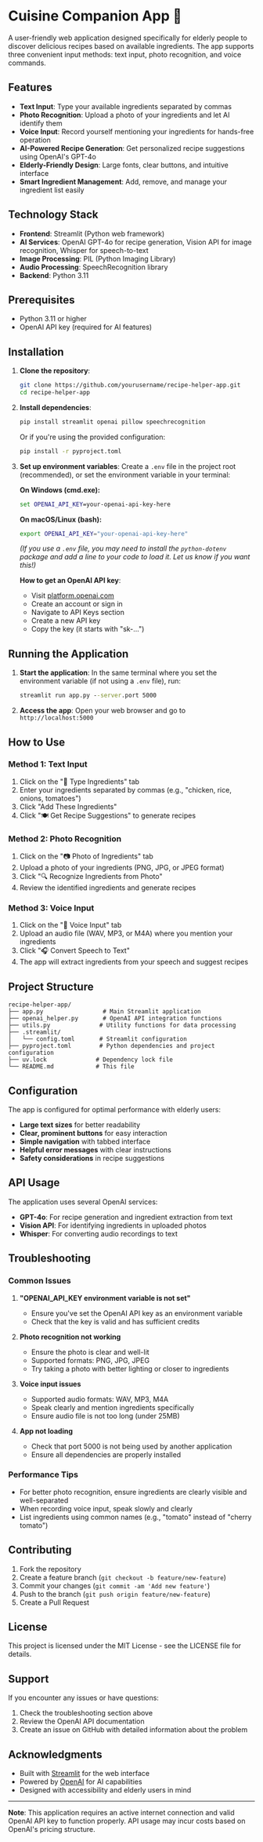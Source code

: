 # Cuisine Companion App 🍳

A user-friendly web application designed specifically for elderly people to discover delicious recipes based on available ingredients. The app supports three convenient input methods: text input, photo recognition, and voice commands.

## Features

- **Text Input**: Type your available ingredients separated by commas
- **Photo Recognition**: Upload a photo of your ingredients and let AI identify them
- **Voice Input**: Record yourself mentioning your ingredients for hands-free operation
- **AI-Powered Recipe Generation**: Get personalized recipe suggestions using OpenAI's GPT-4o
- **Elderly-Friendly Design**: Large fonts, clear buttons, and intuitive interface
- **Smart Ingredient Management**: Add, remove, and manage your ingredient list easily

## Technology Stack

- **Frontend**: Streamlit (Python web framework)
- **AI Services**: OpenAI GPT-4o for recipe generation, Vision API for image recognition, Whisper for speech-to-text
- **Image Processing**: PIL (Python Imaging Library)
- **Audio Processing**: SpeechRecognition library
- **Backend**: Python 3.11

## Prerequisites

- Python 3.11 or higher
- OpenAI API key (required for AI features)

## Installation

1. **Clone the repository**:

   ```bash
   git clone https://github.com/yourusername/recipe-helper-app.git
   cd recipe-helper-app
   ```

2. **Install dependencies**:

   ```bash
   pip install streamlit openai pillow speechrecognition
   ```

   Or if you're using the provided configuration:

   ```bash
   pip install -r pyproject.toml
   ```

3. **Set up environment variables**:
   Create a `.env` file in the project root (recommended), or set the environment variable in your terminal:

   **On Windows (cmd.exe):**

   ```cmd
   set OPENAI_API_KEY=your-openai-api-key-here
   ```

   **On macOS/Linux (bash):**

   ```bash
   export OPENAI_API_KEY="your-openai-api-key-here"
   ```

   _(If you use a `.env` file, you may need to install the `python-dotenv` package and add a line to your code to load it. Let us know if you want this!)_

   **How to get an OpenAI API key**:

   - Visit [platform.openai.com](https://platform.openai.com)
   - Create an account or sign in
   - Navigate to API Keys section
   - Create a new API key
   - Copy the key (it starts with "sk-...")

## Running the Application

1. **Start the application**:
   In the same terminal where you set the environment variable (if not using a `.env` file), run:

   ```cmd
   streamlit run app.py --server.port 5000
   ```

2. **Access the app**:
   Open your web browser and go to `http://localhost:5000`

## How to Use

### Method 1: Text Input

1. Click on the "📝 Type Ingredients" tab
2. Enter your ingredients separated by commas (e.g., "chicken, rice, onions, tomatoes")
3. Click "Add These Ingredients"
4. Click "🍽️ Get Recipe Suggestions" to generate recipes

### Method 2: Photo Recognition

1. Click on the "📷 Photo of Ingredients" tab
2. Upload a photo of your ingredients (PNG, JPG, or JPEG format)
3. Click "🔍 Recognize Ingredients from Photo"
4. Review the identified ingredients and generate recipes

### Method 3: Voice Input

1. Click on the "🎤 Voice Input" tab
2. Upload an audio file (WAV, MP3, or M4A) where you mention your ingredients
3. Click "🎧 Convert Speech to Text"
4. The app will extract ingredients from your speech and suggest recipes

## Project Structure

```
recipe-helper-app/
├── app.py                 # Main Streamlit application
├── openai_helper.py       # OpenAI API integration functions
├── utils.py              # Utility functions for data processing
├── .streamlit/
│   └── config.toml       # Streamlit configuration
├── pyproject.toml        # Python dependencies and project configuration
├── uv.lock              # Dependency lock file
└── README.md            # This file
```

## Configuration

The app is configured for optimal performance with elderly users:

- **Large text sizes** for better readability
- **Clear, prominent buttons** for easy interaction
- **Simple navigation** with tabbed interface
- **Helpful error messages** with clear instructions
- **Safety considerations** in recipe suggestions

## API Usage

The application uses several OpenAI services:

- **GPT-4o**: For recipe generation and ingredient extraction from text
- **Vision API**: For identifying ingredients in uploaded photos
- **Whisper**: For converting audio recordings to text

## Troubleshooting

### Common Issues

1. **"OPENAI_API_KEY environment variable is not set"**

   - Ensure you've set the OpenAI API key as an environment variable
   - Check that the key is valid and has sufficient credits

2. **Photo recognition not working**

   - Ensure the photo is clear and well-lit
   - Supported formats: PNG, JPG, JPEG
   - Try taking a photo with better lighting or closer to ingredients

3. **Voice input issues**

   - Supported audio formats: WAV, MP3, M4A
   - Speak clearly and mention ingredients specifically
   - Ensure audio file is not too long (under 25MB)

4. **App not loading**
   - Check that port 5000 is not being used by another application
   - Ensure all dependencies are properly installed

### Performance Tips

- For better photo recognition, ensure ingredients are clearly visible and well-separated
- When recording voice input, speak slowly and clearly
- List ingredients using common names (e.g., "tomato" instead of "cherry tomato")

## Contributing

1. Fork the repository
2. Create a feature branch (`git checkout -b feature/new-feature`)
3. Commit your changes (`git commit -am 'Add new feature'`)
4. Push to the branch (`git push origin feature/new-feature`)
5. Create a Pull Request

## License

This project is licensed under the MIT License - see the LICENSE file for details.

## Support

If you encounter any issues or have questions:

1. Check the troubleshooting section above
2. Review the OpenAI API documentation
3. Create an issue on GitHub with detailed information about the problem

## Acknowledgments

- Built with [Streamlit](https://streamlit.io/) for the web interface
- Powered by [OpenAI](https://openai.com/) for AI capabilities
- Designed with accessibility and elderly users in mind

---

**Note**: This application requires an active internet connection and valid OpenAI API key to function properly. API usage may incur costs based on OpenAI's pricing structure.
